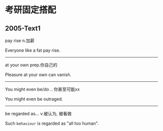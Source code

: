 # 考研固定搭配

## 2005-Text1	

pay rise  n.加薪

Everyone like a fat pay rise.

---

at your own  prep.你自己的

Pleasure at your own can vanish.

---

You might even be/do .. 你甚至可能xx

You might even be outraged. 

---

be regarded as... v.被认为, 被看做

Such ``behaviour`` is regarded as "all too human".

